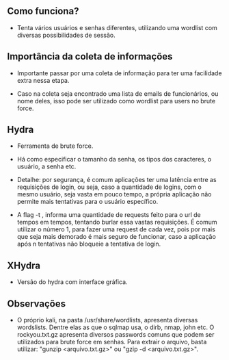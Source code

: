 ## Como funciona?

   - Tenta vários usuários e senhas diferentes, utilizando uma wordlist com diversas possibilidades de sessão.


## Importância da coleta de informações

   - Importante passar por uma coleta de informação para ter uma facilidade extra nessa etapa.

   - Caso na coleta seja encontrado uma lista de emails de funcionários, ou nome deles, isso pode ser utilizado como wordlist para users no brute force.


## Hydra

   - Ferramenta de brute force. 

   - Há como especificar o tamanho da senha, os tipos dos caracteres, o usuário, a senha etc.

   - Detalhe: por segurança, é comum aplicações ter uma latência entre as requisições de login, ou seja, caso a quantidade de logins, com o mesmo usuário, seja vasta em pouco tempo, a própria aplicação não permite mais tentativas para o usuário específico.

   - A flag -t <number>, informa uma quantidade de requests feito para o url de tempos em tempos, tentando burlar essa vastas requisições. É comum utilizar o número 1, para fazer uma request de cada vez, pois por mais que seja mais demorado é mais seguro de funcionar, caso a aplicação após n tentativas não bloqueie a tentativa de login.


## XHydra

   - Versão do hydra com interface gráfica.


## Observações

   - O próprio kali, na pasta /usr/share/wordlists, apresenta diversas wordslists. Dentre elas as que o sqlmap usa, o dirb, nmap, john etc. O rockyou.txt.gz apresenta diversos passwords comuns que podem ser utilizados para brute force em senhas. Para extrair o arquivo, basta utilizar: "gunzip <arquivo.txt.gz>" ou "gzip -d <arquivo.txt.gz>".